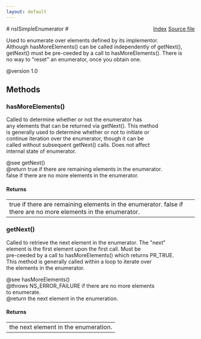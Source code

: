 ```yaml
---
layout: default
---
```

<div class='links' style='float:right'><a href="../index.html">Index</a>
<a href="http://dxr.mozilla.org/mozilla-central/source/xpcom/ds/nsISimpleEnumerator.idl">Source file</a>
</div>
# nsISimpleEnumerator #
  
Used to enumerate over elements defined by its implementor.  
Although hasMoreElements() can be called independently of getNext(),  
getNext() must be pre-ceeded by a call to hasMoreElements(). There is  
no way to "reset" an enumerator, once you obtain one.  
  
@version 1.0  
  

## Methods ##

### hasMoreElements() ###
  
Called to determine whether or not the enumerator has  
any elements that can be returned via getNext(). This method  
is generally used to determine whether or not to initiate or  
continue iteration over the enumerator, though it can be  
called without subsequent getNext() calls. Does not affect  
internal state of enumerator.  
  
@see getNext()  
@return true if there are remaining elements in the enumerator.  
        false if there are no more elements in the enumerator.  
  

#### Returns ####

<table>

<tr>
<td>true if there are remaining elements in the enumerator.  
        false if there are no more elements in the enumerator.  
</td>
</tr>

</table>

### getNext() ###
  
Called to retrieve the next element in the enumerator. The "next"  
element is the first element upon the first call. Must be  
pre-ceeded by a call to hasMoreElements() which returns PR_TRUE.  
This method is generally called within a loop to iterate over  
the elements in the enumerator.  
  
@see hasMoreElements()  
@throws NS_ERROR_FAILURE if there are no more elements  
                         to enumerate.  
@return the next element in the enumeration.  
  

#### Returns ####

<table>

<tr>
<td>the next element in the enumeration.  
</td>
</tr>

</table>
